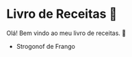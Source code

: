 # Livro de Receitas :chicken:

Olá! Bem vindo ao meu livro de receitas. :chicken:

 - Strogonof de Frango
